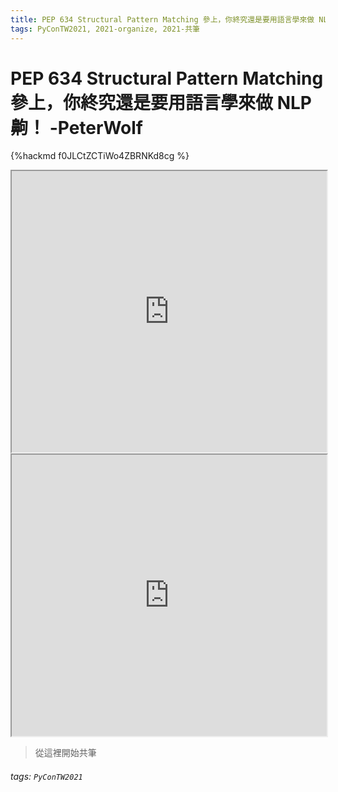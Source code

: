 ```yaml
---
title: PEP 634 Structural Pattern Matching 參上，你終究還是要用語言學來做 NLP 齁！ -PeterWolf 
tags: PyConTW2021, 2021-organize, 2021-共筆
---
```


# PEP 634 Structural Pattern Matching 參上，你終究還是要用語言學來做 NLP 齁！ -PeterWolf

{%hackmd f0JLCtZCTiWo4ZBRNKd8cg %}

<iframe src="https://app.sli.do/event/opgblfkm" height=450 width=100%></iframe>

<iframe src="https://wall.sli.do/event/opgblfkm?section=0c681f33-4d66-4c43-97ad-3a4eaa74e5c9" height=450 width=100%></iframe>

> 從這裡開始共筆

###### tags: `PyConTW2021`
